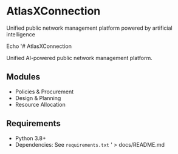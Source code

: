 # AtlasXConnection
Unified public network management platform powered by artificial intelligence

Echo '# AtlasXConnection

Unified AI-powered public network management platform.

## Modules
- Policies & Procurement
- Design & Planning
- Resource Allocation

## Requirements
- Python 3.8+
- Dependencies: See `requirements.txt`
' > docs/README.md
